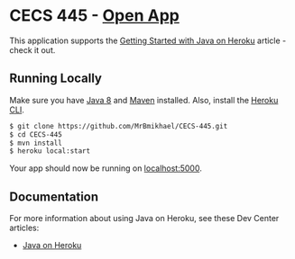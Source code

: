 # CECS 445 - [Open App](https://cecs-445-ems.herokuapp.com/)

This application supports the [Getting Started with Java on Heroku](https://devcenter.heroku.com/articles/getting-started-with-java) article - check it out.

## Running Locally

Make sure you have [Java 8](http://www.oracle.com/technetwork/java/javase/downloads/index.html) and [Maven](http://maven.apache.org/download.html) installed.  Also, install the [Heroku CLI](https://cli.heroku.com/).

```sh
$ git clone https://github.com/MrBmikhael/CECS-445.git
$ cd CECS-445
$ mvn install
$ heroku local:start
```

Your app should now be running on [localhost:5000](http://localhost:5000/).

## Documentation

For more information about using Java on Heroku, see these Dev Center articles:

- [Java on Heroku](https://devcenter.heroku.com/categories/java)
